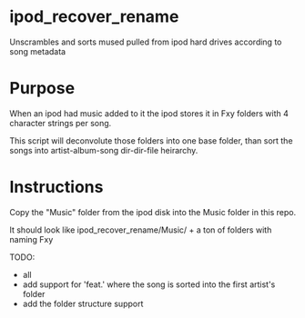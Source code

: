 # ipod_recover_rename
Unscrambles and sorts mused pulled from ipod hard drives according to song metadata 

# Purpose
When an ipod had music added to it the ipod stores it in Fxy folders with 4 character strings per song. 

This script will deconvolute those folders into one base folder, than sort the songs into artist-album-song dir-dir-file heirarchy.

# Instructions
Copy the "Music" folder from the ipod disk into the Music folder in this repo.

It should look like ipod_recover_rename/Music/ + a ton of folders with naming Fxy


TODO:
* all
* add support for 'feat.' where the song is sorted into the first artist's folder
* add the folder structure support
